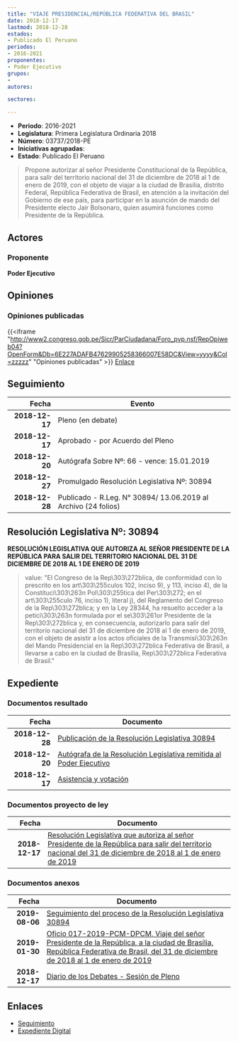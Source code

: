 ```yaml
---
title: "VIAJE PRESIDENCIAL/REPÚBLICA FEDERATIVA DEL BRASIL"
date: 2018-12-17
lastmod: 2018-12-28
estados:
- Publicado El Peruano
periodos:
- 2016-2021
proponentes:
- Poder Ejecutivo
grupos:
- 
autores:

sectores:

---
```

- **Periodo**: 2016-2021
- **Legislatura**: Primera Legislatura Ordinaria 2018
- **Número**: 03737/2018-PE
- **Iniciativas agrupadas**: 
- **Estado**: Publicado El Peruano

> Propone autorizar al señor Presidente Constitucional de la República, para salir del territorio nacional del 31 de diciembre de 2018 al 1 de enero de 2019, con el objeto de viajar a la ciudad de Brasilia, distrito Federal, República Federativa de Brasil, en atención a la invitación del Gobierno de ese país, para participar en la asunción de mando del Presidente electo Jair Bolsonaro, quien asumirá funciones como Presidente de la República.


## Actores

### Proponente

**Poder Ejecutivo**

## Opiniones

### Opiniones publicadas

{{<iframe "http://www2.congreso.gob.pe/Sicr/ParCiudadana/Foro_pvp.nsf/RepOpiweb04?OpenForm&Db=6E227ADAFB47629905258366007E58DC&View=yyyy&Col=zzzzz" "Opiniones publicadas" >}}
[Enlace](http://www2.congreso.gob.pe/Sicr/ParCiudadana/Foro_pvp.nsf/RepOpiweb04?OpenForm&Db=6E227ADAFB47629905258366007E58DC&View=yyyy&Col=zzzzz)


## Seguimiento

| Fecha | Evento |
|------:|--------|
| **2018-12-17** | Pleno (en debate) |
| **2018-12-17** | Aprobado - por Acuerdo del Pleno |
| **2018-12-20** | Autógrafa Sobre Nº: 66 - vence: 15.01.2019 |
| **2018-12-27** | Promulgado Resolución Legislativa Nº: 30894 |
| **2018-12-28** | Publicado - R.Leg. N° 30894/ 13.06.2019 al Archivo (24 folios) |

## Resolución Legislativa Nº: 30894

**RESOLUCIÓN LEGISLATIVA QUE AUTORIZA AL SEÑOR PRESIDENTE DE LA REPÚBLICA PARA SALIR DEL TERRITORIO NACIONAL DEL 31 DE DICIEMBRE DE 2018 AL 1 DE ENERO DE 2019**

> value: "El Congreso de la Rep\303\272blica, de conformidad con lo prescrito en los art\303\255culos 102, inciso 9), y 113, inciso 4), de la Constituci\303\263n Pol\303\255tica del Per\303\272; en el art\303\255culo 76, inciso 1), literal j), del Reglamento del Congreso de la Rep\303\272blica; y en la Ley 28344, ha resuelto acceder a la petici\303\263n formulada por el se\303\261or Presidente de la Rep\303\272blica y, en consecuencia, autorizarlo para salir del territorio nacional del 31 de diciembre de 2018 al 1 de enero de 2019, con el objeto de asistir a los actos oficiales de la Transmisi\303\263n del Mando Presidencial en la Rep\303\272blica Federativa de Brasil, a llevarse a cabo en la ciudad de Brasilia, Rep\303\272blica Federativa de Brasil."


## Expediente

### Documentos resultado

| Fecha | Documento |
|------:|-----------|
| **2018-12-28** | [Publicación de la Resolución Legislativa 30894](http://www.leyes.congreso.gob.pe/Documentos/2016_2021/ADLP/Normas_Legales/30894_RLG.pdf) |
| **2018-12-20** | [Autógrafa de la Resolución Legislativa remitida al Poder Ejecutivo](http://www.leyes.congreso.gob.pe/Documentos/2016_2021/ADLP/Texto_Aprobado/AU0373720181220.pdf) |
| **2018-12-17** | [Asistencia y votación](http://www.leyes.congreso.gob.pe/Documentos/2016_2021/Asistencia_y_Votacion/Proyectos_de_Ley/AV0373720181217..pdf) |

### Documentos proyecto de ley

| Fecha | Documento |
|------:|-----------|
| **2018-12-17** | [Resolución Legislativa que autoriza al señor Presidente de la República para salir del territorio nacional del 31 de diciembre de 2018 al 1 de enero de 2019](http://www.leyes.congreso.gob.pe/Documentos/2016_2021/Proyectos_de_Ley_y_de_Resoluciones_Legislativas/PL0373720181217.pdf) |

### Documentos anexos

| Fecha | Documento |
|------:|-----------|
| **2019-08-06** | [Seguimiento del proceso de la Resolución Legislativa 30894](http://www.leyes.congreso.gob.pe/Documentos/2016_2021/Seguimiento_de_Proyectos_de_Ley/03737PL20190806.pdf) |
| **2019-01-30** | [Oficio 017-2019-PCM-DPCM, Viaje del señor Presidente de la República, a la ciudad de Brasilia, República Federativa de Brasil, del 31 de diciembre de 2018 al 1 de enero de 2019](http://www.leyes.congreso.gob.pe/Documentos/2016_2021/Oficios/Poder_Ejecutivo/OFICIO-017-2019-PCM-DPCM.pdf) |
| **2018-12-17** | [Diario de los Debates - Sesión de Pleno](http://www2.congreso.gob.pe/Sicr/DiarioDebates/Publicad.nsf/SesionesPleno/05256D6E0073DFE90525837B0078B268/$FILE/PLO-2018-19.pdf) |

## Enlaces

- [Seguimiento](http://www2.congreso.gob.pe/Sicr/TraDocEstProc/CLProLey2016.nsf/f7fff46988ca05b1052578e100829cc7/9ed71e6a2279e24d052583660082bcfe?OpenDocument)
- [Expediente Digital](http://www2.congreso.gob.pe/Sicr/TraDocEstProc/Expvirt_2011.nsf/visbusqptramdoc1621/03737?opendocument)

